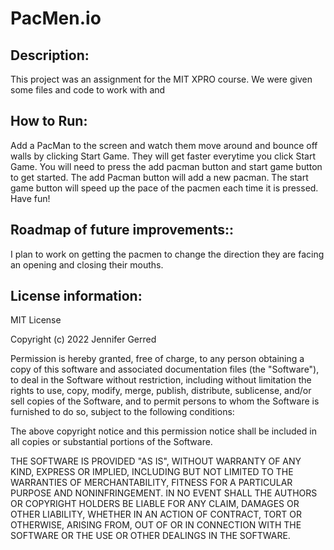 # PacMen.io
## Description:
This project was an assignment for the MIT XPRO course. We were given some files and code to work with and
## How to Run:  
Add a PacMan to the screen and watch them move around and bounce off walls by clicking Start Game. They will get faster everytime you click Start Game.
You will need to press the add pacman button and start game button to get started. The add Pacman button will add a new pacman. The start game button will speed up the pace of the pacmen each time it is pressed. Have fun!
## Roadmap of future improvements:: 
I plan to work on getting the pacmen to change the direction they are facing an opening and closing their mouths.
## License information: 
MIT License

Copyright (c) 2022 Jennifer Gerred

Permission is hereby granted, free of charge, to any person obtaining a copy
of this software and associated documentation files (the "Software"), to deal
in the Software without restriction, including without limitation the rights
to use, copy, modify, merge, publish, distribute, sublicense, and/or sell
copies of the Software, and to permit persons to whom the Software is
furnished to do so, subject to the following conditions:

The above copyright notice and this permission notice shall be included in all
copies or substantial portions of the Software.

THE SOFTWARE IS PROVIDED "AS IS", WITHOUT WARRANTY OF ANY KIND, EXPRESS OR
IMPLIED, INCLUDING BUT NOT LIMITED TO THE WARRANTIES OF MERCHANTABILITY,
FITNESS FOR A PARTICULAR PURPOSE AND NONINFRINGEMENT. IN NO EVENT SHALL THE
AUTHORS OR COPYRIGHT HOLDERS BE LIABLE FOR ANY CLAIM, DAMAGES OR OTHER
LIABILITY, WHETHER IN AN ACTION OF CONTRACT, TORT OR OTHERWISE, ARISING FROM,
OUT OF OR IN CONNECTION WITH THE SOFTWARE OR THE USE OR OTHER DEALINGS IN THE
SOFTWARE.
